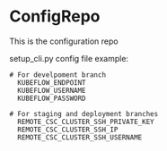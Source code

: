 # ConfigRepo
This is the configuration repo

setup_cli.py config file example:
```plaintext
# For develpoment branch
  KUBEFLOW_ENDPOINT 
  KUBEFLOW_USERNAME
  KUBEFLOW_PASSWORD

# For staging and deployment branches
  REMOTE_CSC_CLUSTER_SSH_PRIVATE_KEY 
  REMOTE_CSC_CLUSTER_SSH_IP 
  REMOTE_CSC_CLUSTER_SSH_USERNAME 
```
